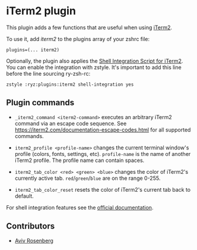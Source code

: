 # iTerm2 plugin

This plugin adds a few functions that are useful when using [iTerm2](https://www.iterm2.com/).


To use it, add _iterm2_ to the plugins array of your zshrc file:
```
plugins=(... iterm2)
```

Optionally, the plugin also applies the [Shell Integration Script for iTerm2](https://iterm2.com/documentation-shell-integration.html).
You can enable the integration with zstyle. It's important to add this line
before the line sourcing ry-zsh-rc:

```
zstyle :ryz:plugins:iterm2 shell-integration yes
```

## Plugin commands

* `_iterm2_command <iterm2-command>`
  executes an arbitrary iTerm2 command via an escape code sequence.
  See https://iterm2.com/documentation-escape-codes.html for all supported commands.

* `iterm2_profile <profile-name>`
  changes the current terminal window's profile (colors, fonts, settings, etc).
  `profile-name` is the name of another iTerm2 profile. The profile name can contain spaces.

* `iterm2_tab_color <red> <green> <blue>`
  changes the color of iTerm2's currently active tab.
  `red`/`green`/`blue` are on the range 0-255.

* `iterm2_tab_color_reset`
  resets the color of iTerm2's current tab back to default.


For shell integration features see the [official documentation](https://iterm2.com/documentation-shell-integration.html).

## Contributors

- [Aviv Rosenberg](https://github.com/avivrosenberg)

